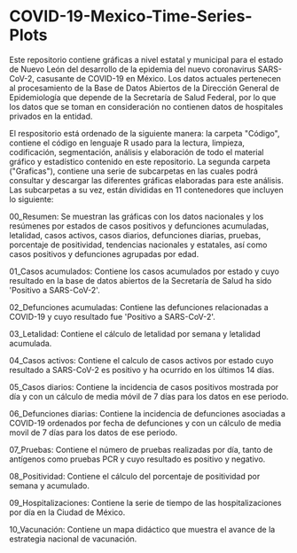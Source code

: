 # COVID-19-Mexico-Time-Series-Plots
 
Este repositorio contiene gráficas a nivel estatal y municipal para el estado de Nuevo León del desarrollo de la epidemia del nuevo coronavirus SARS-CoV-2, casusante de COVID-19 en México. Los datos actuales pertenecen al procesamiento de la Base de Datos Abiertos de la Dirección General de Epidemiología que depende de la Secretaría de Salud Federal, por lo que los datos que se toman en consideración no contienen datos de hospitales privados en la entidad. 

El respositorio está ordenado de la siguiente manera: la carpeta "Código", contiene el código en lenguaje R usado para la lectura, limpieza, codificación, segmentación, análisis y elaboración de todo el material gráfico y estadístico contenido en este repositorio. La segunda carpeta ("Graficas"), contiene una serie de subcarpetas en las cuales podrá consultar y descargar las diferentes gráficas elaboradas para este análisis. Las subcarpetas a su vez, están divididas en 11 contenedores que incluyen lo siguiente:

00_Resumen: Se muestran las gráficas con los datos nacionales y los resúmenes por estados de casos positivos y defunciones acumuladas, letalidad, casos activos, casos diarios, defunciones diarias, pruebas, porcentaje de positividad, tendencias nacionales y estatales, así como casos positivos y defunciones agrupadas por edad.

 01_Casos acumulados: Contiene los casos acumulados por estado y cuyo resultado en la base de datos abiertos de la Secretaría de Salud ha sido 'Positivo a SARS-CoV-2'.

 02_Defunciones acumuladas: Contiene las defunciones relacionadas a COVID-19 y cuyo resultado fue 'Positivo a SARS-CoV-2'.

 03_Letalidad: Contiene el cálculo de letalidad por semana y letalidad acumulada.

 04_Casos activos: Contiene el calculo de casos activos por estado cuyo resultado a SARS-CoV-2 es positivo y ha ocurrido en los últimos 14 días.

 05_Casos diarios: Contiene la incidencia de casos positivos mostrada por día y con un cálculo de media móvil de 7 días para los datos en ese periodo. 

 06_Defunciones diarias: Contiene la incidencia de defunciones asociadas a COVID-19 ordenados por fecha de defunciones y con un cálculo de media movil de 7 días para los datos de ese periodo. 

 07_Pruebas: Contiene el número de pruebas realizadas por día, tanto de antígenos como pruebas PCR y cuyo resultado es positivo y negativo.

 08_Positividad: Contiene el cálculo del porcentaje de positividad por semana y acumulado.

 09_Hospitalizaciones: Contiene la serie de tiempo de las hospitalizaciones por día en la Ciudad de México.

 10_Vacunación: Contiene un mapa didáctico que muestra el avance de la estrategia nacional de vacunación. 
